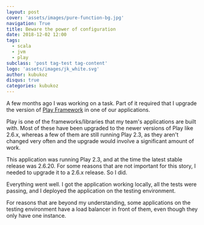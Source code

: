 ```yaml
---
layout: post
cover: 'assets/images/pure-function-bg.jpg'
navigation: True
title: Beware the power of configuration
date: 2018-12-02 12:00
tags:
  - scala
  - jvm
  - play
subclass: 'post tag-test tag-content'
logo: 'assets/images/jk_white.svg'
author: kubukoz
disqus: true
categories: kubukoz
---
```


A few months ago I was working on a task. Part of it required that I upgrade the version of [Play Framework](https://www.playframework.com/) in one of our applications.

Play is one of the frameworks/libraries that my team's applications are built with. Most of these have been upgraded to the newer versions of Play like 2.6.x, whereas a few of them are still running Play 2.3, as they aren't changed very often and the upgrade would involve a significant amount of work.

This application was running Play 2.3, and at the time the latest stable release was 2.6.20. For some reasons that are not important for this story, I needed to upgrade it to a 2.6.x release. So I did.

Everything went well. I got the application working locally, all the tests were passing, and I deployed the application on the testing environment.

For reasons that are beyond my understanding, some applications on the testing environment have a load balancer in front of them, even though they only have one instance.